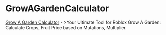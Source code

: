 # GrowAGardenCalculator

[Grow A Garden Calculator](https://fruitcalculator.com) - >Your Ultimate Tool for Roblox Grow A Garden: Calculate Crops, Fruit Price based on Mutations, Multiplier.
